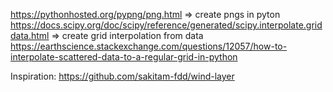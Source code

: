 https://pythonhosted.org/pypng/png.html => create pngs in pyton
https://docs.scipy.org/doc/scipy/reference/generated/scipy.interpolate.griddata.html => create grid interpolation from data
https://earthscience.stackexchange.com/questions/12057/how-to-interpolate-scattered-data-to-a-regular-grid-in-python

Inspiration: https://github.com/sakitam-fdd/wind-layer
